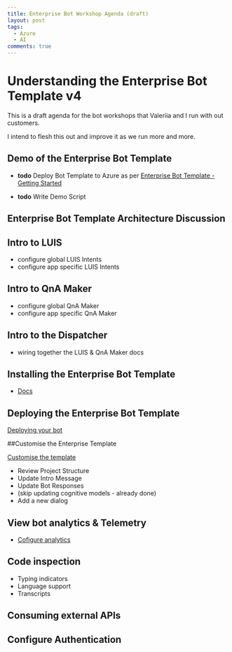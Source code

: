 ```yaml
---
title: Enterprise Bot Workshop Agenda (draft)
layout: post
tags:
  - Azure
  - AI
comments: true
---
```

# Understanding the Enterprise Bot Template v4

This is a draft agenda for the bot workshops that Valeriia and I run with out customers.

I intend to flesh this out and improve it as we run more and more. 

## Demo of the Enterprise Bot Template

- **todo** Deploy Bot Template to Azure as per [Enterprise Bot Template - Getting Started](https://docs.microsoft.com/en-us/azure/bot-service/bot-builder-enterprise-template-getting-started)

- **todo** Write Demo Script

## Enterprise Bot Template Architecture Discussion

## Intro to LUIS

- configure global LUIS Intents
- configure app specific LUIS Intents

## Intro to QnA Maker

- configure global QnA Maker
- configure app specific QnA Maker

## Intro to the Dispatcher

- wiring together the LUIS & QnA Maker docs

## Installing the Enterprise Bot Template

- [Docs](https://docs.microsoft.com/en-us/azure/bot-service/bot-builder-enterprise-template-getting-started?view=azure-bot-service-4.0)

## Deploying the Enterprise Bot Template

[Deploying your bot](https://docs.microsoft.com/en-us/azure/bot-service/bot-builder-enterprise-template-getting-started?view=azure-bot-service-4.0#deploy-your-bot)

##Customise the Enterprise Template

[Customise the template](https://docs.microsoft.com/en-us/azure/bot-service/bot-builder-enterprise-template-customize?view=azure-bot-service-4.0)

- Review Project Structure
- Update Intro Message
- Update Bot Responses
- (skip updating cognitive models - already done)
- Add a new dialog

## View bot analytics & Telemetry

- [Cofigure analytics](https://docs.microsoft.com/en-us/azure/bot-service/bot-builder-enterprise-template-getting-started?view=azure-bot-service-4.0#view-your-bot-analytics)

## Code inspection

- Typing indicators
- Language support
- Transcripts

## Consuming external APIs

## Configure Authentication



